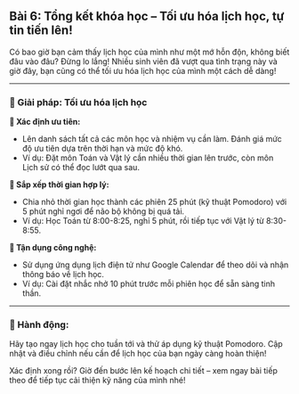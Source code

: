 ## Bài 6: Tổng kết khóa học – Tối ưu hóa lịch học, tự tin tiến lên!

Có bao giờ bạn cảm thấy lịch học của mình như một mớ hỗn độn, không biết đâu vào đâu? Đừng lo lắng! Nhiều sinh viên đã vượt qua tình trạng này và giờ đây, bạn cũng có thể tối ưu hóa lịch học của mình một cách dễ dàng!

---

### 📌 Giải pháp: Tối ưu hóa lịch học

**🔹 Xác định ưu tiên:**
- Lên danh sách tất cả các môn học và nhiệm vụ cần làm. Đánh giá mức độ ưu tiên dựa trên thời hạn và mức độ khó.
- Ví dụ: Đặt môn Toán và Vật lý cần nhiều thời gian lên trước, còn môn Lịch sử có thể đọc lướt qua sau.

**🔹 Sắp xếp thời gian hợp lý:**
- Chia nhỏ thời gian học thành các phiên 25 phút (kỹ thuật Pomodoro) với 5 phút nghỉ ngơi để não bộ không bị quá tải.
- Ví dụ: Học Toán từ 8:00-8:25, nghỉ 5 phút, rồi tiếp tục với Vật lý từ 8:30-8:55.

**🔹 Tận dụng công nghệ:**
- Sử dụng ứng dụng lịch điện tử như Google Calendar để theo dõi và nhận thông báo về lịch học.
- Ví dụ: Cài đặt nhắc nhở 10 phút trước mỗi phiên học để sẵn sàng tinh thần.

---

### 🚀 Hành động:

Hãy tạo ngay lịch học cho tuần tới và thử áp dụng kỹ thuật Pomodoro. Cập nhật và điều chỉnh nếu cần để lịch học của bạn ngày càng hoàn thiện!

Xác định xong rồi? Giờ đến bước lên kế hoạch chi tiết – xem ngay bài tiếp theo để tiếp tục cải thiện kỹ năng của mình nhé!